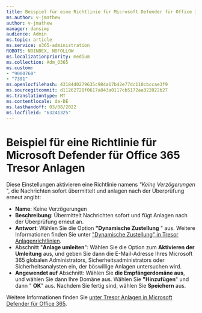 ```yaml
---
title: Beispiel für eine Richtlinie für Microsoft Defender für Office 365 Tresor Anlagen
ms.author: v-jmathew
author: v-jmathew
manager: dansimp
audience: Admin
ms.topic: article
ms.service: o365-administration
ROBOTS: NOINDEX, NOFOLLOW
ms.localizationpriority: medium
ms.collection: Adm_O365
ms.custom:
- "9000760"
- "7391"
ms.openlocfilehash: 43184d0279635c984a17b42e77dc110cbccae3f9
ms.sourcegitcommit: d11262728f0617a843a0117cb5172aa322022b27
ms.translationtype: MT
ms.contentlocale: de-DE
ms.lasthandoff: 03/08/2022
ms.locfileid: "63241325"
---
```

# <a name="example-microsoft-defender-for-office-365-safe-attachment-policy"></a>Beispiel für eine Richtlinie für Microsoft Defender für Office 365 Tresor Anlagen

Diese Einstellungen aktivieren eine Richtlinie namens *"Keine Verzögerungen* ", die Nachrichten sofort übermittelt und anlagen nach der Überprüfung erneut angibt:

- **Name**: Keine Verzögerungen
- **Beschreibung**: Übermittelt Nachrichten sofort und fügt Anlagen nach der Überprüfung erneut an.
- **Antwort**: Wählen Sie die Option **"Dynamische Zustellung** " aus. Weitere Informationen finden Sie unter ["Dynamische Zustellung" in Tresor Anlagenrichtlinien](https://go.microsoft.com/fwlink/?linkid=2092328).
- Abschnitt "**Anlage umleiten**": Wählen Sie die Option zum **Aktivieren der Umleitung** aus, und geben Sie dann die E-Mail-Adresse Ihres Microsoft 365 globalen Administrators, Sicherheitsadministrators oder Sicherheitsanalysten ein, der böswillige Anlagen untersuchen wird.
- **Angewendet auf** Abschnitt: Wählen Sie **die Empfängerdomäne aus**, und wählen Sie dann Ihre Domäne aus. Wählen Sie **"Hinzufügen**" und dann " **OK**" aus. Nachdem Sie fertig sind, wählen Sie **Speichern** aus.

Weitere Informationen finden Sie [unter Tresor Anlagen in Microsoft Defender für Office 365](https://go.microsoft.com/fwlink/?linkid=2092213).
